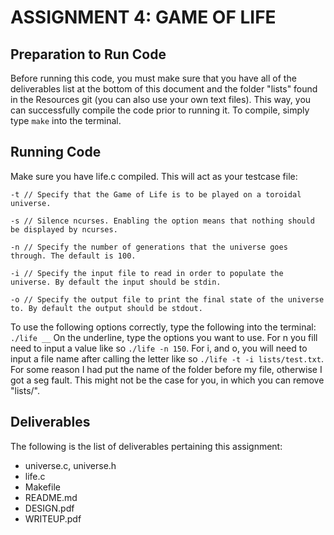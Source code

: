 ASSIGNMENT 4: GAME OF LIFE
=====================================

Preparation to Run Code
-------------------------
Before running this code, you must make sure that you have all of the deliverables list at the bottom of this document and the folder "lists" found in the Resources git (you can also use your own text files). This way, you can successfully compile the code prior to running it. To compile, simply type `make` into the terminal.

Running Code
-------------
Make sure you have life.c compiled. This will act as your testcase file:

`-t // Specify that the Game of Life is to be played on a toroidal universe.`

`-s // Silence ncurses. Enabling the option means that nothing should be displayed by ncurses.`

`-n // Specify the number of generations that the universe goes through. The default is 100.`

`-i // Specify the input file to read in order to populate the universe. By default the input should be stdin.`

`-o // Specify the output file to print the final state of the universe to. By default the output should be stdout.`

To use the following options correctly, type the following into the terminal:
`./life __` On the underline, type the options you want to use. For n you fill need to input a value like so `./life -n 150`. For i, and o, you will need to input a file name after calling the letter like so `./life -t -i lists/test.txt`. For some reason I had put the name of the folder before my file, otherwise I got a seg fault. This might not be the case for you, in which you can remove "lists/".

Deliverables
--------------
The following is the list of deliverables pertaining this assignment:
   * universe.c, universe.h
   * life.c
   * Makefile
   * README.md
   * DESIGN.pdf
   * WRITEUP.pdf
